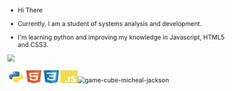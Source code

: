- Hi There

- Currently, I am a student of systems analysis and development. 
- I'm learning python and improving my knowledge in Javascript, HTML5 and CSS3.


<div>
    <a href="https//beacons.ai/sandypiropo">
    <img height="180cm" src="https://github-readme-stats.vercel.app/api?username=sandypiropo&show_icons=true&theme=midnight-purple&include_all_commits=true&count_private=true"/>
  </a>
</div>

  <div align="left" valign="top"><br>
  <img align="left" alt="Python" height="30" width="40" src="https://raw.githubusercontent.com/devicons/devicon/master/icons/python/python-original.svg">
  <img align="left" alt="Redux" height="30" width="40" 
 <img align="left" alt="HTML" height="30" width="40" src="https://raw.githubusercontent.com/devicons/devicon/master/icons/html5/html5-original.svg">
  <img align="left" alt="CSS" height="30" width="40" src="https://raw.githubusercontent.com/devicons/devicon/master/icons/css3/css3-original.svg">
     <img align="left" alt="Js" height="30" width="40" src="https://raw.githubusercontent.com/devicons/devicon/master/icons/javascript/javascript-plain.svg">
   

 ![game-cube-micheal-jackson](https://user-images.githubusercontent.com/121200148/217372831-0a64cc76-6c74-4535-abf2-bd26887c7a6a.gif)



